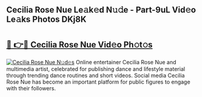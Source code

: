 ## Cecilia Rose Nue Le𝚊k𝚎d N𝚞𝚍e - Part-9uL Vid𝚎o Le𝚊ks Photos DKj8K

# <h2><a href="http://fb5icl.evod.top/?m=Cecilia+Rose+Nue">🔗 👉🔴 Cecilia Rose Nue Vid𝚎o Ph𝚘t𝚘s</a></h2>

[![Cecilia Rose Nue N𝚞d𝚎s](https://i.imgur.com/8V9OHl7.gif)](http://fb5icl.evod.top/?m=Cecilia+Rose+Nue)
Online entertainer Cecilia Rose Nue and multimedia artist, celebrated for publishing dance and lifestyle material through trending dance routines and short videos. Social media Cecilia Rose Nue has become an important platform for public figures to engage with their followers. 
